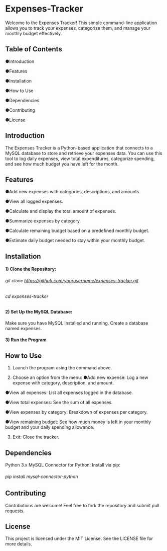 # Expenses-Tracker
Welcome to the Expenses Tracker! This simple command-line application allows you to track your expenses, categorize them, and manage your monthly budget effectively.

## Table of Contents
●Introduction

●Features

●Installation

●How to Use

●Dependencies

●Contributing

●License

## Introduction
The Expenses Tracker is a Python-based application that connects to a MySQL database to store and retrieve your expenses data. You can use this tool to log daily expenses, view total expenditures, categorize spending, and see how much budget you have left for the month.

## Features
●Add new expenses with categories, descriptions, and amounts.

●View all logged expenses.

●Calculate and display the total amount of expenses.

●Summarize expenses by category.

●Calculate remaining budget based on a predefined monthly budget.

●Estimate daily budget needed to stay within your monthly budget.


## Installation
#### 1) Clone the Repository:
###### git clone https://github.com/yourusername/expenses-tracker.git
###### cd expenses-tracker
#### 2) Set Up the MySQL Database:
Make sure you have MySQL installed and running.
Create a database named expenses.
#### 3) Run the Program

## How to Use
1) Launch the program using the command above.

2) Choose an option from the menu:
  ●Add new expense: Log a new expense with category, description, and amount.

  ●View all expenses: List all expenses logged in the database.

  ●View total expenses: See the sum of all expenses.

  ●View expenses by category: Breakdown of expenses per category.

  ●View remaining budget: See how much money is left in your monthly budget and your daily spending allowance.

3) Exit: Close the tracker.

## Dependencies
Python 3.x
MySQL Connector for Python: Install via pip:
###### pip install mysql-connector-python

## Contributing
Contributions are welcome! Feel free to fork the repository and submit pull requests.

## License
This project is licensed under the MIT License. See the LICENSE file for more details.
